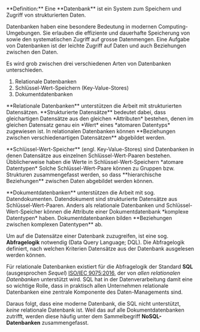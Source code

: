 <p class="alert alert-primary" markdown="1">
**Definition:** Eine **Datenbank** ist ein System zum Speichern und Zugriff von strukturierten Daten.  
</p>

Datenbanken haben eine besondere Bedeutung in modernen Computing-Umgebungen. Sie erlauben die effiziente und dauerhafte Speicherung von sowie den systematischen Zugriff auf grosse Datenmengen. Eine Aufgabe von Datenbanken ist der leichte Zugriff auf Daten und auch Beziehungen zwischen den Daten. 

Es wird grob zwischen drei verschiedenen Arten von Datenbanken unterschieden. 

1. Relationale Datenbanken
2. Schlüssel-Wert-Speichern (Key-Value-Stores)
3. Dokumentdatenbanken

<p class="alert alert-primary" markdown="1">
**Relationale Datenbanken** unterstützen die Arbeit mit strukturierten Datensätzen. **Strukturierte Datensätze** bedeutet dabei, dass gleichartigen Datensätze aus den gleichen *Attributen* bestehen, denen im gleichen Datensatz genau ein *Wert* eines *atomaren Datentyps* zugewiesen ist. In relationalen Datenbanken können **Beziehungen zwischen verschiedenartigen Datensätzen** abgebildet werden.
</p>

<p class="alert alert-primary" markdown="1">
**Schlüssel-Wert-Speicher** (engl. Key-Value-Stores) sind Datenbanken in denen Datensätze aus einzelnen Schlüssel-Wert-Paaren bestehen. Übblicherweise haben die Werte in Schlüssel-Wert-Speichern *atomare Datentypen* Solche Schlüssel-Wert-Paare können zu Gruppen bzw. Strukturen zusammengefasst werden, so dass **hierarchische Beziehungen** zwischen Daten abgebildet werden können.
</p>

<p class="alert alert-primary" markdown="1">
**Dokumentdatenbanken** unterstützen die Arbeit mit sog. Datendokumenten. Datendokument sind strukturierte Datensätze aus Schlüssel-Wert-Paaren. Anders als relationale Datenbanken und Schlüssel-Wert-Speicher können die Attribute einer Dokumentdatenbank *komplexe Datentypen* haben. Dokumentdatenbanken bilden **Beziehungen zwischen komplexen Datentypen** ab.
</p>

Um auf die Datensätze einer Datenbank zuzugreifen, ist eine sog. **Abfragelogik** notwendig (Data Query Language; DQL). Die Abfragelogik definiert, nach welchen Kriterien Datensätze aus der Datenbank ausgelesen werden können. 

Für relationale Datenbanken existiert für die Abfragelogik der Standard **SQL** (ausgesprochen *Sequel*) [ISO/IEC 9075:2016](https://viewer.snv.ch/product/66148), der von *allen relationalen Datenbanken* unterstützt wird. SQL hat in der Datenverarbeitung damit eine so wichtige Rolle, dass in praktisch allen Unternehmen relationale Datenbanken eine zentrale Komponente des Daten-Managements sind.

Daraus folgt, dass eine moderne Datenbank, die SQL nicht unterstützt, *keine* relationale Datenbank ist. Weil das auf alle Dokumentdatenbanken zutrifft, werden diese häufig unter dem Sammelbegriff **NoSQL-Datenbanken** zusammengefasst.
